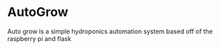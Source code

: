 # AutoGrow
Auto grow is a simple hydroponics automation system based off of the raspberry pi and flask
